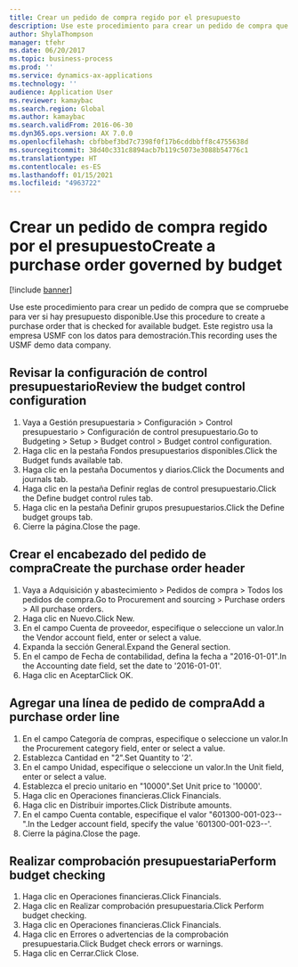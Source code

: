 ```yaml
---
title: Crear un pedido de compra regido por el presupuesto
description: Use este procedimiento para crear un pedido de compra que se compruebe para ver si hay presupuesto disponible.
author: ShylaThompson
manager: tfehr
ms.date: 06/20/2017
ms.topic: business-process
ms.prod: ''
ms.service: dynamics-ax-applications
ms.technology: ''
audience: Application User
ms.reviewer: kamaybac
ms.search.region: Global
ms.author: kamaybac
ms.search.validFrom: 2016-06-30
ms.dyn365.ops.version: AX 7.0.0
ms.openlocfilehash: cbfbbef3bd7c7398f0f17b6cddbbff8c4755638d
ms.sourcegitcommit: 38d40c331c8894acb7b119c5073e3088b54776c1
ms.translationtype: HT
ms.contentlocale: es-ES
ms.lasthandoff: 01/15/2021
ms.locfileid: "4963722"
---
```

# <a name="create-a-purchase-order-governed-by-budget"></a><span data-ttu-id="0ec87-103">Crear un pedido de compra regido por el presupuesto</span><span class="sxs-lookup"><span data-stu-id="0ec87-103">Create a purchase order governed by budget</span></span>

[!include [banner](../../includes/banner.md)]

<span data-ttu-id="0ec87-104">Use este procedimiento para crear un pedido de compra que se compruebe para ver si hay presupuesto disponible.</span><span class="sxs-lookup"><span data-stu-id="0ec87-104">Use this procedure to create a purchase order that is checked for available budget.</span></span> <span data-ttu-id="0ec87-105">Este registro usa la empresa USMF con los datos para demostración.</span><span class="sxs-lookup"><span data-stu-id="0ec87-105">This recording uses the USMF demo data company.</span></span>


## <a name="review-the-budget-control-configuration"></a><span data-ttu-id="0ec87-106">Revisar la configuración de control presupuestario</span><span class="sxs-lookup"><span data-stu-id="0ec87-106">Review the budget control configuration</span></span>
1. <span data-ttu-id="0ec87-107">Vaya a Gestión presupuestaria > Configuración > Control presupuestario > Configuración de control presupuestario.</span><span class="sxs-lookup"><span data-stu-id="0ec87-107">Go to Budgeting > Setup > Budget control > Budget control configuration.</span></span>
2. <span data-ttu-id="0ec87-108">Haga clic en la pestaña Fondos presupuestarios disponibles.</span><span class="sxs-lookup"><span data-stu-id="0ec87-108">Click the Budget funds available tab.</span></span>
3. <span data-ttu-id="0ec87-109">Haga clic en la pestaña Documentos y diarios.</span><span class="sxs-lookup"><span data-stu-id="0ec87-109">Click the Documents and journals tab.</span></span>
4. <span data-ttu-id="0ec87-110">Haga clic en la pestaña Definir reglas de control presupuestario.</span><span class="sxs-lookup"><span data-stu-id="0ec87-110">Click the Define budget control rules tab.</span></span>
5. <span data-ttu-id="0ec87-111">Haga clic en la pestaña Definir grupos presupuestarios.</span><span class="sxs-lookup"><span data-stu-id="0ec87-111">Click the Define budget groups tab.</span></span>
6. <span data-ttu-id="0ec87-112">Cierre la página.</span><span class="sxs-lookup"><span data-stu-id="0ec87-112">Close the page.</span></span>

## <a name="create-the-purchase-order-header"></a><span data-ttu-id="0ec87-113">Crear el encabezado del pedido de compra</span><span class="sxs-lookup"><span data-stu-id="0ec87-113">Create the purchase order header</span></span>
1. <span data-ttu-id="0ec87-114">Vaya a Adquisición y abastecimiento > Pedidos de compra > Todos los pedidos de compra.</span><span class="sxs-lookup"><span data-stu-id="0ec87-114">Go to Procurement and sourcing > Purchase orders > All purchase orders.</span></span>
2. <span data-ttu-id="0ec87-115">Haga clic en Nuevo.</span><span class="sxs-lookup"><span data-stu-id="0ec87-115">Click New.</span></span>
3. <span data-ttu-id="0ec87-116">En el campo Cuenta de proveedor, especifique o seleccione un valor.</span><span class="sxs-lookup"><span data-stu-id="0ec87-116">In the Vendor account field, enter or select a value.</span></span>
4. <span data-ttu-id="0ec87-117">Expanda la sección General.</span><span class="sxs-lookup"><span data-stu-id="0ec87-117">Expand the General section.</span></span>
5. <span data-ttu-id="0ec87-118">En el campo de Fecha de contabilidad, defina la fecha a "2016-01-01".</span><span class="sxs-lookup"><span data-stu-id="0ec87-118">In the Accounting date field, set the date to '2016-01-01'.</span></span>
6. <span data-ttu-id="0ec87-119">Haga clic en Aceptar</span><span class="sxs-lookup"><span data-stu-id="0ec87-119">Click OK.</span></span>

## <a name="add-a-purchase-order-line"></a><span data-ttu-id="0ec87-120">Agregar una línea de pedido de compra</span><span class="sxs-lookup"><span data-stu-id="0ec87-120">Add a purchase order line</span></span>
1. <span data-ttu-id="0ec87-121">En el campo Categoría de compras, especifique o seleccione un valor.</span><span class="sxs-lookup"><span data-stu-id="0ec87-121">In the Procurement category field, enter or select a value.</span></span>
2. <span data-ttu-id="0ec87-122">Establezca Cantidad en "2".</span><span class="sxs-lookup"><span data-stu-id="0ec87-122">Set Quantity to '2'.</span></span>
3. <span data-ttu-id="0ec87-123">En el campo Unidad, especifique o seleccione un valor.</span><span class="sxs-lookup"><span data-stu-id="0ec87-123">In the Unit field, enter or select a value.</span></span>
4. <span data-ttu-id="0ec87-124">Establezca el precio unitario en "10000".</span><span class="sxs-lookup"><span data-stu-id="0ec87-124">Set Unit price to '10000'.</span></span>
5. <span data-ttu-id="0ec87-125">Haga clic en Operaciones financieras.</span><span class="sxs-lookup"><span data-stu-id="0ec87-125">Click Financials.</span></span>
6. <span data-ttu-id="0ec87-126">Haga clic en Distribuir importes.</span><span class="sxs-lookup"><span data-stu-id="0ec87-126">Click Distribute amounts.</span></span>
7. <span data-ttu-id="0ec87-127">En el campo Cuenta contable, especifique el valor "601300-001-023--".</span><span class="sxs-lookup"><span data-stu-id="0ec87-127">In the Ledger account field, specify the value '601300-001-023--'.</span></span>
8. <span data-ttu-id="0ec87-128">Cierre la página.</span><span class="sxs-lookup"><span data-stu-id="0ec87-128">Close the page.</span></span>

## <a name="perform-budget-checking"></a><span data-ttu-id="0ec87-129">Realizar comprobación presupuestaria</span><span class="sxs-lookup"><span data-stu-id="0ec87-129">Perform budget checking</span></span>
1. <span data-ttu-id="0ec87-130">Haga clic en Operaciones financieras.</span><span class="sxs-lookup"><span data-stu-id="0ec87-130">Click Financials.</span></span>
2. <span data-ttu-id="0ec87-131">Haga clic en Realizar comprobación presupuestaria.</span><span class="sxs-lookup"><span data-stu-id="0ec87-131">Click Perform budget checking.</span></span>
3. <span data-ttu-id="0ec87-132">Haga clic en Operaciones financieras.</span><span class="sxs-lookup"><span data-stu-id="0ec87-132">Click Financials.</span></span>
4. <span data-ttu-id="0ec87-133">Haga clic en Errores o advertencias de la comprobación presupuestaria.</span><span class="sxs-lookup"><span data-stu-id="0ec87-133">Click Budget check errors or warnings.</span></span>
5. <span data-ttu-id="0ec87-134">Haga clic en Cerrar.</span><span class="sxs-lookup"><span data-stu-id="0ec87-134">Click Close.</span></span>

